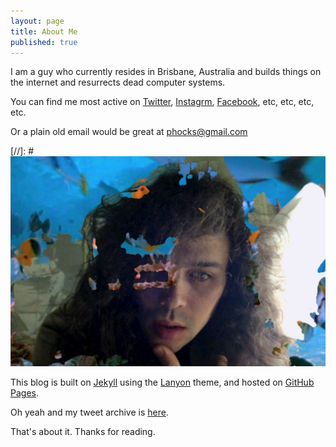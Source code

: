 ```yaml
---
layout: page
title: About Me
published: true
---
```


I am a guy who currently resides in Brisbane, Australia and builds things on the internet and resurrects dead computer systems.

You can find me most active on [Twitter](https://twitter.com/phocks), [Instagrm](http://instagram.com/phocks), [Facebook](https://facebook.com/phocks), etc, etc, etc, etc. 

Or a plain old email would be great at [phocks@gmail.com](mailto:phocks@gmail.com)

[//]: # ![A picture of me.](public/img/josh-messiah.jpg)

This blog is built on [Jekyll](http://jekyllrb.com/) using the [Lanyon](http://lanyon.getpoole.com/) theme, and hosted on [GitHub Pages](https://pages.github.com/).

Oh yeah and my tweet archive is [here](https://phocks.github.io/tweets/).

That's about it. Thanks for reading.

<!-- ![Josh](/public/img/josh-messiah.jpg) -->
